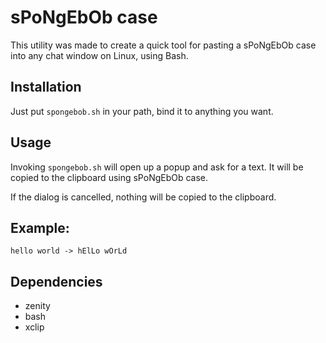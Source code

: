 # sPoNgEbOb case
This utility was made to create a quick tool for pasting a sPoNgEbOb case into any chat window on Linux, using Bash.

## Installation
Just put `spongebob.sh` in your path, bind it to anything you want.

## Usage
Invoking `spongebob.sh` will open up a popup and ask for a text. It will be copied to the clipboard using sPoNgEbOb case.

If the dialog is cancelled, nothing will be copied to the clipboard.

## Example:
`hello world -> hElLo wOrLd`

## Dependencies
* zenity
* bash
* xclip